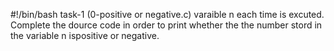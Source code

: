 #!/bin/bash
task-1 (0-positive or negative.c)
     varaible n each time is excuted. Complete the dource code in order to print whether the the number stord in the variable n ispositive or negative.


